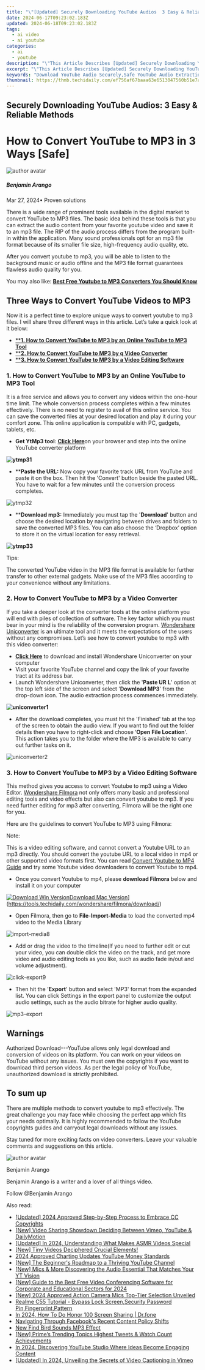 ```yaml
---
title: "\"[Updated] Securely Downloading YouTube Audios  3 Easy & Reliable Methods\""
date: 2024-06-17T09:23:02.183Z
updated: 2024-06-18T09:23:02.183Z
tags:
  - ai video
  - ai youtube
categories:
  - ai
  - youtube
description: "\"This Article Describes [Updated] Securely Downloading YouTube Audios: 3 Easy & Reliable Methods\""
excerpt: "\"This Article Describes [Updated] Securely Downloading YouTube Audios: 3 Easy & Reliable Methods\""
keywords: "Download YouTube Audio Securely,Safe YouTube Audio Extraction,Reliable YouTube Audio Save,Protected YouTube Audios Download,Easy YouTube Audio Transfer,Trusted YouTube Sound Grab,Stable YouTube Audio Export"
thumbnail: https://thmb.techidaily.com/ef756af67baaa63e6513047560b51e7a06317e95c3578e612a362286e500591b.jpg
---
```


## Securely Downloading YouTube Audios: 3 Easy & Reliable Methods

# How to Convert YouTube to MP3 in 3 Ways \[Safe\]

![author avatar](https://images.wondershare.com/filmora/article-images/benjamin-arango-author.jpg)

##### Benjamin Arango

 Mar 27, 2024• Proven solutions

There is a wide range of prominent tools available in the digital market to convert YouTube to MP3 files. The basic idea behind these tools is that you can extract the audio content from your favorite youtube video and save it to an mp3 file. The RIP of the audio process differs from the program built-in within the application. Many sound professionals opt for an mp3 file format because of its smaller file size, high-frequency audio quality, etc.

After you convert youtube to mp3, you will be able to listen to the background music or audio offline and the MP3 file format guarantees flawless audio quality for you.

You may also like: [**Best Free Youtube to MP3 Converters You Should Know**](https://tools.techidaily.com/wondershare/filmora/download/)

## Three Ways to Convert YouTube Videos to MP3

Now it is a perfect time to explore unique ways to convert youtube to mp3 files. I will share three different ways in this article. Let’s take a quick look at it below:

* [****1\. How to Convert YouTube to MP3 by an Online YouTube to MP3 Tool**](#Online)
* [****2\. How to Convert YouTube to MP3 by q Video Converter**](#Uniconverter)
* [****3\. How to Convert YouTube to MP3 by a Video Editing Software**](#Filmora)

### 1\. How to Convert YouTube to MP3 by an Online YouTube to MP3 Tool

It is a free service and allows you to convert any videos within the one-hour time limit. The whole conversion process completes within a few minutes effectively. There is no need to register to avail of this online service. You can save the converted files at your desired location and play it during your comfort zone. This online application is compatible with PC, gadgets, tablets, etc.

* **Get YtMp3 tool**: [**Click Here**](https://ytmp3.cc/en13/)on your browser and step into the online YouTube converter platform

**![ytmp31](https://images.wondershare.com/filmora/article-images/ytmp31.png)**

* ****Paste the URL:** Now copy your favorite track URL from YouTube and paste it on the box. Then hit the 'Convert' button beside the pasted URL. You have to wait for a few minutes until the conversion process completes.

![ytmp32](https://images.wondershare.com/filmora/article-images/ytmp32.png)

* ****Download mp3:** Immediately you must tap the '**Download**' button and choose the desired location by navigating between drives and folders to save the converted MP3 files. You can also choose the ‘Dropbox’ option to store it on the virtual location for easy retrieval.

**![ytmp33](https://images.wondershare.com/filmora/article-images/ytmp33.png)**

Tips:

The converted YouTube video in the MP3 file format is available for further transfer to other external gadgets. Make use of the MP3 files according to your convenience without any limitations.

### **2\. How to Convert YouTube to MP3 by a Video Converter**

If you take a deeper look at the converter tools at the online platform you will end with piles of collection of software. The key factor which you must bear in your mind is the reliability of the conversion program. [Wondershare Uniconverter](https://tools.techidaily.com/wondershare/videoconverter/download/) is an ultimate tool and it meets the expectations of the users without any compromises. Let’s see how to convert youtube to mp3 with this video converter:

* **[Click Here](https://videoconverter.wondershare.net/)** to download and install Wondershare Uniconverter on your computer
* Visit your favorite YouTube channel and copy the link of your favorite tract at its address bar.
* Launch Wondershare Uniconverter, then click the '**Paste UR** **L**' option at the top left side of the screen and select '**Download MP3**' from the drop-down icon. The audio extraction process commences immediately.

**![uniconverter1](https://images.wondershare.com/filmora/article-images/uniconverter1.jpg)**

* After the download completes, you must hit the 'Finished' tab at the top of the screen to obtain the audio view. If you want to find out the folder details then you have to right-click and choose ‘**Open File Location**'. This action takes you to the folder where the MP3 is available to carry out further tasks on it.

![uniconverter2](https://images.wondershare.com/filmora/article-images/uniconverter2.jpg)

### **3\. How to Convert YouTube to MP3 by a Video Editing Software**

This method gives you access to convert Youtube to mp3 using a Video Editor. [Wondershare Filmora](https://tools.techidaily.com/wondershare/filmora/download/) not only offers many basic and professional editing tools and video effects but also can convert youtube to mp3\. If you need further editing for mp3 after converting, Filmora will be the right one for you.

Here are the guidelines to convert YouTube to MP3 using Filmora:

Note:

This is a video editing software, and cannot convert a Youtube URL to an mp3 directly. You should convert the youtube URL to a local video in mp4 or other supported video formats first. You can read [Convert Youtube to MP4 Guide](https://tools.techidaily.com/wondershare/filmora/download/) and try some Youtube video downloaders to convert Youtube to mp4.

* Once you convert Youtube to mp4, please **download Filmora** below and install it on your computer

[![Download Win Version](https://images.wondershare.com/filmora/guide/download-btn-win.jpg)](https://tools.techidaily.com/wondershare/filmora/download/)[Download Mac Version](https://images.wondershare.com/filmora/guide/download-btn-mac.jpg)](https://tools.techidaily.com/wondershare/filmora/download/)

* Open Filmora, then go to **File**\-**Import-Media** to load the converted mp4 video to the Media Library

![import-media8](https://images.wondershare.com/filmora/article-images/import-media8.jpg)

* Add or drag the video to the timeline(If you need to further edit or cut your video, you can double click the video on the track, and get more video and audio editing tools as you like, such as audio fade in/out and volume adjustment).

![click-export9](https://images.wondershare.com/filmora/article-images/click-export9.jpg)

* Then hit the '**Export**' button and select 'MP3' format from the expanded list. You can click Settings in the export panel to customize the output audio settings, such as the audio bitrate for higher audio quality.

![mp3-export](https://images.wondershare.com/filmora/article-images/mp3-export.jpg)

## Warnings

Authorized Download---YouTube allows only legal download and conversion of videos on its platform. You can work on your videos on YouTube without any issues. You must own the copyrights if you want to download third person videos. As per the legal policy of YouTube, unauthorized download is strictly prohibited.

## To sum up

There are multiple methods to convert youtube to mp3 effectively. The great challenge you may face while choosing the perfect app which fits your needs optimally. It is highly recommended to follow the YouTube copyrights guides and carryout legal downloads without any issues.

Stay tuned for more exciting facts on video converters. Leave your valuable comments and suggestions on this article.

![author avatar](https://images.wondershare.com/filmora/article-images/benjamin-arango-author.jpg)

Benjamin Arango

Benjamin Arango is a writer and a lover of all things video.

Follow @Benjamin Arango


<ins class="adsbygoogle"
     style="display:block"
     data-ad-format="autorelaxed"
     data-ad-client="ca-pub-7571918770474297"
     data-ad-slot="1223367746"></ins>



<ins class="adsbygoogle"
     style="display:block"
     data-ad-client="ca-pub-7571918770474297"
     data-ad-slot="8358498916"
     data-ad-format="auto"
     data-full-width-responsive="true"></ins>

<span class="atpl-alsoreadstyle">Also read:</span>
<div><ul>
<li><a href="https://youtube-data.techidaily.com/ed-2024-approved-step-by-step-process-to-embrace-cc-copyrights/"><u>[Updated] 2024 Approved  Step-by-Step Process to Embrace CC Copyrights</u></a></li>
<li><a href="https://youtube-data.techidaily.com/ideo-sharing-showdown-deciding-between-vimeo-youtube-and-dailymotion/"><u>[New] Video Sharing Showdown  Deciding Between Vimeo, YouTube & DailyMotion</u></a></li>
<li><a href="https://youtube-data.techidaily.com/ed-in-2024-understanding-what-makes-asmr-videos-special/"><u>[Updated] In 2024, Understanding What Makes ASMR Videos Special</u></a></li>
<li><a href="https://youtube-data.techidaily.com/iny-videos-deciphered-crucial-elements/"><u>[New] Tiny Videos Deciphered  Crucial Elements!</u></a></li>
<li><a href="https://youtube-data.techidaily.com/approved-charting-updates-youtube-money-standards/"><u>2024 Approved  Charting Updates  YouTube Money Standards</u></a></li>
<li><a href="https://youtube-data.techidaily.com/he-beginners-roadmap-to-a-thriving-youtube-channel/"><u>[New] The Beginner's Roadmap to a Thriving YouTube Channel</u></a></li>
<li><a href="https://youtube-data.techidaily.com/ics-and-more-discovering-the-audio-essential-that-matches-your-yt-vision/"><u>[New] Mics & More  Discovering the Audio Essential That Matches Your YT Vision</u></a></li>
<li><a href="https://on-screen-recording.techidaily.com/new-guide-to-the-best-free-video-conferencing-software-for-corporate-and-educational-sectors-for-2024/"><u>[New] Guide to the Best Free Video Conferencing Software for Corporate and Educational Sectors for 2024</u></a></li>
<li><a href="https://vp-tips.techidaily.com/new-2024-approved-action-camera-mics-top-tier-selection-unveiled/"><u>[New] 2024 Approved  Action Camera Mics  Top-Tier Selection Unveiled</u></a></li>
<li><a href="https://review-topics.techidaily.com/realme-c55-tutorial-bypass-lock-screen-security-password-pin-fingerprint-pattern-by-drfone-android-unlock-android-unlock/"><u>Realme C55 Tutorial - Bypass Lock Screen,Security Password Pin,Fingerprint,Pattern</u></a></li>
<li><a href="https://screen-mirror.techidaily.com/in-2024-how-to-do-honor-100-screen-sharing-drfone-by-drfone-android/"><u>In 2024, How To Do Honor 100 Screen Sharing | Dr.fone</u></a></li>
<li><a href="https://facebook-video-content.techidaily.com/navigating-through-facebooks-recent-content-policy-shifts/"><u>Navigating Through Facebook's Recent Content Policy Shifts</u></a></li>
<li><a href="https://audio-editing.techidaily.com/new-find-bird-sounds-mp3-effect/"><u>New Find Bird Sounds MP3 Effect</u></a></li>
<li><a href="https://twitter-videos.techidaily.com/new-primes-trending-topics-highest-tweets-and-watch-count-achievements/"><u>[New] Prime’s Trending Topics  Highest Tweets & Watch Count Achievements</u></a></li>
<li><a href="https://youtube-video-recordings.techidaily.com/in-2024-discovering-youtube-studio-where-ideas-become-engaging-content/"><u>In 2024, Discovering YouTube Studio  Where Ideas Become Engaging Content</u></a></li>
<li><a href="https://vimeo-videos.techidaily.com/updated-in-2024-unveiling-the-secrets-of-video-captioning-in-vimeo/"><u>[Updated] In 2024, Unveiling the Secrets of Video Captioning in Vimeo</u></a></li>
</ul></div>
